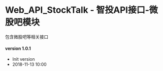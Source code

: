 # Web_API_StockTalk - 智投API接口-微股吧模块
包含微股吧等相关接口

#### version 1.0.1
* Init version
* 2018-11-13 10:00
